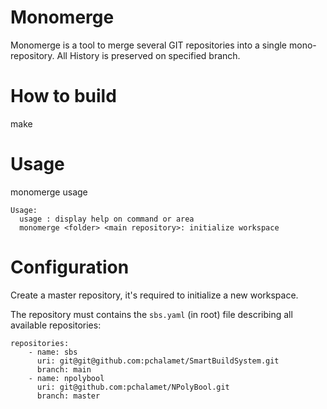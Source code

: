 # Monomerge
Monomerge is a tool to merge several GIT repositories into a single mono-repository.
All History is preserved on specified branch.

# How to build
make

# Usage
monomerge usage
````
Usage:
  usage : display help on command or area
  monomerge <folder> <main repository>: initialize workspace
````

# Configuration
Create a master repository, it's required to initialize a new workspace.

The repository must contains the `sbs.yaml` (in root) file describing all available repositories:
````
repositories:
    - name: sbs                                                                                  
      uri: git@git@github.com:pchalamet/SmartBuildSystem.git
      branch: main
    - name: npolybool                                                                                              
      uri: git@github.com:pchalamet/NPolyBool.git
      branch: master
````
